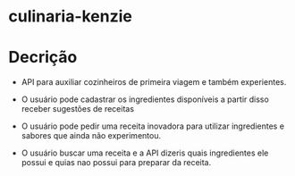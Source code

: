 # culinaria-kenzie

# Decrição

* API para auxiliar cozinheiros de primeira viagem e também experientes.

* O usuário pode cadastrar os ingredientes disponíveis a partir disso receber sugestões de receitas

* O usuário pode pedir uma receita inovadora para utilizar ingredientes e sabores que ainda não experimentou.

* O usuário buscar uma receita e a API dizeris quais ingredientes ele possui e quias nao possui para preparar da receita.